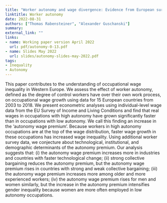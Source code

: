 ```yaml
---
title: "Worker autonomy and wage divergence: Evidence from European survey data"
linktitle: Worker autonomy
date: 2022-08-31
authors: ["Thomas Rabensteiner", "Alexander Guschanski"]
summary: 
external_link: ""
links:
- name: Working paper version April 2022
  url: pdf/autonomy-0-13.pdf
- name: Slides May 2022
  url: slides/autonomy-slides-may-2022.pdf
tags:
- Inequality
- Autonomy
---
```


This paper contributes to the understanding of occupational wage inequality in Western
Europe. We assess the effect of worker autonomy, defined as the degree of control workers
have over their own work process, on occupational wage growth using data for 15 European
countries from 2003 to 2018. We present econometric analyses using individual-level wage
data from the EU Survey of Income and Living Conditions and find that real wages in
occupations with high autonomy have grown significantly faster than in occupations with
low autonomy. We call this finding an increase in the ‘autonomy wage premium’. Because
workers in high autonomy occupations are at the top of the wage distribution, faster wage
growth in these occupations has increased wage inequality. Using additional worker survey
data, we conjecture about technological, institutional, and demographic determinants of
the autonomy premium. Our analysis suggests that: (i) the autonomy wage premium
increases more in industries and countries with faster technological change; (ii) strong
collective bargaining reduces the autonomy premium, but the autonomy wage premium
rises in countries with strong and weak collective bargaining; (iii) the autonomy wage
premium increases more among older and more experienced workers; (iv) the autonomy
wage premium rises for men and women similarly, but the increase in the autonomy
premium intensifies gender inequality because women are more often employed in low
autonomy occupations.




